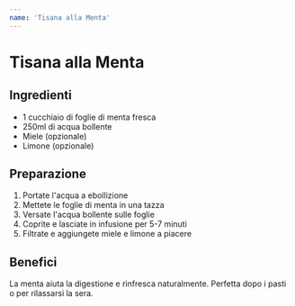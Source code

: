 ```yaml
---
name: 'Tisana alla Menta'
---
```


# Tisana alla Menta

## Ingredienti

- 1 cucchiaio di foglie di menta fresca
- 250ml di acqua bollente
- Miele (opzionale)
- Limone (opzionale)

## Preparazione

1. Portate l'acqua a ebollizione
2. Mettete le foglie di menta in una tazza
3. Versate l'acqua bollente sulle foglie
4. Coprite e lasciate in infusione per 5-7 minuti
5. Filtrate e aggiungete miele e limone a piacere

## Benefici

La menta aiuta la digestione e rinfresca naturalmente. Perfetta dopo i pasti o per rilassarsi la sera.
